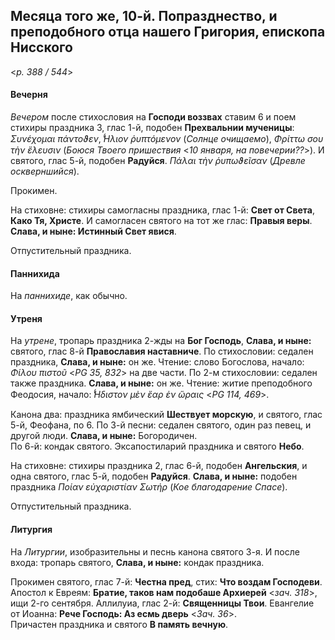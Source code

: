 
## Месяца того же, 10-й. Попразднество, и преподобного отца нашего Григория, епископа Нисского  

<*p. 388 / 544*>

#### Вечерня

*Вечером* после стихословия на **Господи воззвах** ставим 6 и поем стихиры праздника 3, глас 1-й, 
подобен **Прехвальнии мученицы**: *Συνέχομαι πάντοϑεν*, *̔́Ηλιον ῥυπτόμενον* (*Солнце очищаемо*), 
*Φρίττω σου τὴν ἔλευσιν* (*Боюся Твоего пришествия* <*10 января, на повечерии??*>). 
И святого, глас 5-й, подобен **Радуйся**. *Πάλαι τὴν ῥυπωϑεῖσαν* (*Древле оскверншийся*).  

Прокимен.  

На стиховне: стихиры самогласны праздника, глас 1-й: **Свет от Света**, **Како Тя, Христе**. 
И самогласен святого на тот же глас: **Правыя веры**. **Слава, и ныне: Истинный Свет явися**.  

Отпустительный праздника. 

#### Паннихида

На *паннихиде*, как обычно.  

#### Утреня

На *утрене*, тропарь праздника 2-жды на **Бог Господь**, **Слава, и ныне:** святого, глас 8-й 
**Православия наставниче**. 
По стихословии: седален праздника, **Слава, и ныне:** он же.
Чтение: слово Богослова, начало: *Φίλου πιστοῦ* <*PG 35, 832*> на две части. 
По 2-м стихословии: седален также праздника. **Слава, и ныне:** он же. 
Чтение: житие преподобного Феодосия, начало: *̔́Ηδιστον μὲν ἔαρ ἐν ὥραις* <*PG 114, 469*>.

Канона два: праздника ямбический **Шествует морскую**, и святого, глас 5-й, Феофана, по 6. 
По 3-й песни: седален святого, один раз певец, и другой люди. **Слава, и ныне:** Богородичен.  
По 6-й: кондак святого.
Эксапостиларий праздника и святого **Небо**.  

На стиховне: стихиры праздника 2, глас 6-й, подобен **Ангельския**, и одна святого, глас 5-й, 
подобен **Радуйся**. **Слава, и ныне:** подобен праздника *Ποίαν εὐχαριστίαν Σωτήρ* (*Кое благодарение Спасе*).  

Отпустительный праздника. 

#### Литургия

На *Литургии*, изобразительны и песнь канона святого 3-я. 
И после входа: тропарь святого, **Слава, и ныне:** кондак праздника. 

Прокимен святого, глас 7-й: **Честна пред**, стих: **Что воздам Господеви**. 
Апостол к Евреям: **Братие, таков нам подобаше Архиерей** <*зач. 318*>, ищи 2-го сентября. 
Аллилуиа, глас 2-й: **Священницы Твои**. 
Евангелие от Иоанна: **Рече Господь: Аз есмь дверь** <*Зач. 36*>.  
Причастен праздника и святого **В память вечную**. 
